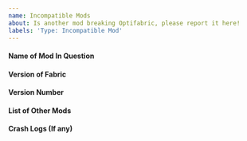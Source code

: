 ```yaml
---
name: Incompatible Mods
about: Is another mod breaking Optifabric, please report it here!
labels: 'Type: Incompatible Mod'
---
```


<!-- Before reporting an issue with optifabric, please ensure you are using the latest version of OptiFabric --->
<!-- Also if it pertains to OptiFabric Itself, Please report it there -->

#### Name of Mod In Question
<!-- What is the name of the Incompatible Mod-->

#### Version of Fabric 
<!-- What version of Fabric are you using-->

#### Version Number
<!-- What Version of OptiFabric are you using -->

#### List of Other Mods
<!-- What Other Mods are you using as well? -->

#### Crash Logs (If any)
<!-- Is it Crashing your game? Please attach your logs! -->

